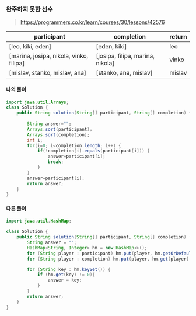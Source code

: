 ### 완주하지 못한 선수



> https://programmers.co.kr/learn/courses/30/lessons/42576



| participant                             | completion                       | return |
| --------------------------------------- | -------------------------------- | ------ |
| [leo, kiki, eden]                       | [eden, kiki]                     | leo    |
| [marina, josipa, nikola, vinko, filipa] | [josipa, filipa, marina, nikola] | vinko  |
| [mislav, stanko, mislav, ana]           | [stanko, ana, mislav]            | mislav |



#### 나의 풀이

```java
import java.util.Arrays;
class Solution {
    public String solution(String[] participant, String[] completion) {
      
        String answer="";
	    Arrays.sort(participant);
		Arrays.sort(completion);
		int i;
		for(i=0; i<completion.length; i++) {
			if(!completion[i].equals(participant[i])) {
				answer=participant[i];
				break;
			}
		}
		answer=participant[i];
		return answer;
    }
}
```



#### 다른 풀이

```java
import java.util.HashMap;

class Solution {
    public String solution(String[] participant, String[] completion) {
        String answer = "";
        HashMap<String, Integer> hm = new HashMap<>();
        for (String player : participant) hm.put(player, hm.getOrDefault(player, 0) + 1);
        for (String player : completion) hm.put(player, hm.get(player) - 1);

        for (String key : hm.keySet()) {
            if (hm.get(key) != 0){
                answer = key;
            }
        }
        return answer;
    }
}

```


